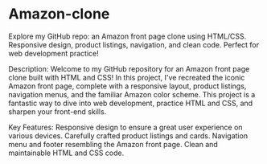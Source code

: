 # Amazon-clone
Explore my GitHub repo: an Amazon front page clone using HTML/CSS. Responsive design, product listings, navigation, and clean code. Perfect for web development practice!

Description:
Welcome to my GitHub repository for an Amazon front page clone built with HTML and CSS!
In this project, I've recreated the iconic Amazon front page, complete with a responsive layout, product listings, navigation menus, and the familiar Amazon color scheme. This project is a fantastic way to dive into web development, practice HTML and CSS, and sharpen your front-end skills.

Key Features:
Responsive design to ensure a great user experience on various devices.
Carefully crafted product listings and cards.
Navigation menu and footer resembling the Amazon front page.
Clean and maintainable HTML and CSS code.
